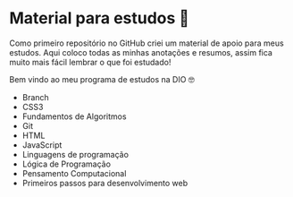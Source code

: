 # Material para estudos 📓

Como primeiro repositório no GitHub criei um material de apoio para meus estudos. Aqui coloco todas as minhas anotações e resumos, assim fica muito mais fácil lembrar o que foi estudado!

 Bem vindo ao meu programa de estudos na DIO 🤓

- Branch
- CSS3
- Fundamentos de Algoritmos 
- Git
- HTML
- JavaScript
- Linguagens de programação
- Lógica de Programação
- Pensamento Computacional
- Primeiros passos para desenvolvimento web
